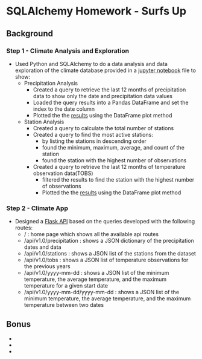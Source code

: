 # SQLAlchemy Homework - Surfs Up
## Background
### Step 1 - Climate Analysis and Exploration
+ Used Python and SQLAlchemy to do a data analysis and data exploration of the climate database provided in a [jupyter notebook](https://github.com/J3N1/UCI_Homework_Hwang/blob/master/10-SQLAlchemy_Challenge/climate_starter.ipynb) file to show:<br>
  - Precipitation Analysis<br>
    + Created a query to retrieve the last 12 months of precipitation data to show only the date and precipitation data values<br>
    + Loaded the query results into a Pandas DataFrame and set the index to the date column<br>
    + Plotted the the [results](https://github.com/J3N1/UCI_Homework_Hwang/blob/master/10-SQLAlchemy_Challenge/Images/prcp_analysis.png) using the DataFrame plot method<br>
  - Station Analysis<br>
    + Created a query to calculate the total number of stations<br>
    + Created a query to find the most active stations:<br>
      - by listing the stations in descending order<br>
      - found the minimum, maximum, average, and count of the station<br>
      - found the station with the highest number of observations<br>
    + Created a query to retrieve the last 12 months of temperature observation data(TOBS)<br>
      - filtered the results to find the station with the highest number of observations<br>
      - Plotted the the [results](https://github.com/J3N1/UCI_Homework_Hwang/blob/master/10-SQLAlchemy_Challenge/Images/tobs_histogram.png) using the DataFrame plot method<br>
### Step 2 - Climate App
+ Designed a [Flask API](https://github.com/J3N1/UCI_Homework_Hwang/blob/master/10-SQLAlchemy_Challenge/app.py) based on the queries developed with the following routes:<br>
  - / : home page which shows all the available api routes<br>
  - /api/v1.0/precipitation : shows a JSON dictionary of the precipitation dates and data <br>
  - /api/v1.0/stations : shows a JSON list of the stations from the dataset <br>
  - /api/v1.0/tobs : shows a JSON list of temperature observations for the previous years <br>
  - /api/v1.0/yyyy-mm-dd : shows a JSON list of the minimum temperature, the average temperature, and the maximum temperature for a given start date<br>
  - /api/v1.0/yyyy-mm-dd/yyyy-mm-dd : shows a JSON list of the minimum temperature, the average temperature, and the maximum temperature between two dates<br>
## Bonus
+ <br>
+ <br>
+ <br>

